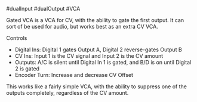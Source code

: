 #dualInput #dualOutput #VCA

Gated VCA is a VCA for CV, with the ability to gate the first output. It can sort of be used for audio, but works best as an extra CV VCA.

Controls
* Digital Ins: Digital 1 gates Output A, Digital 2 reverse-gates Output B
* CV Ins: Input 1 is the CV signal and Input 2 is the CV amount
* Outputs: A/C is silent until Digital In 1 is gated, and B/D is on until Digital 2 is gated
* Encoder Turn: Increase and decrease CV Offset

This works like a fairly simple VCA, with the ability to suppress one of the outputs completely, regardless of the CV amount.